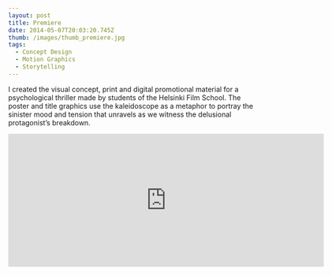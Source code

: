 ```yaml
---
layout: post
title: Premiere
date: 2014-05-07T20:03:20.745Z
thumb: /images/thumb_premiere.jpg
tags:
  - Concept Design
  - Motion Graphics
  - Storytelling
---
```

I created the visual concept, print and digital promotional material for a psychological thriller made by students of the Helsinki Film School. The poster and title graphics use the kaleidoscope as a metaphor to portray the sinister mood and tension that unravels as we witness the delusional protagonist’s breakdown.

<iframe src="https://player.vimeo.com/video/86459962" width="640" height="270" frameborder="0" webkitallowfullscreen mozallowfullscreen allowfullscreen></iframe>

